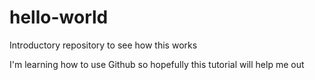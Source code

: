 # hello-world
Introductory repository to see how this works

I'm learning how to use Github
so hopefully this tutorial will help me out
